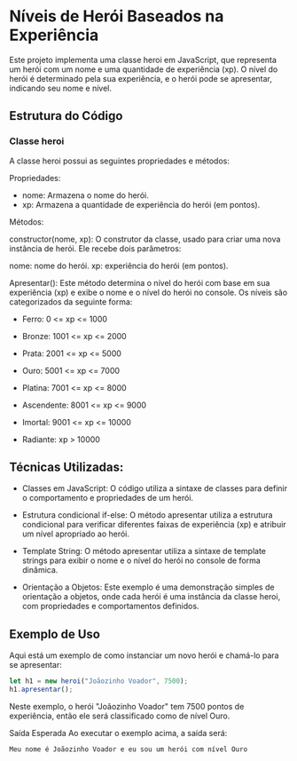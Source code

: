 # Níveis de Herói Baseados na Experiência 
Este projeto implementa uma classe heroi em JavaScript, que representa um herói com um nome e uma quantidade de experiência (xp). O nível do herói é determinado pela sua experiência, e o herói pode se apresentar, indicando seu nome e nível.

## Estrutura do Código
### Classe heroi
A classe heroi possui as seguintes propriedades e métodos:

Propriedades:

- nome: Armazena o nome do herói.
- xp: Armazena a quantidade de experiência do herói (em pontos).

Métodos:

constructor(nome, xp): O construtor da classe, usado para criar uma nova instância de herói. Ele recebe dois parâmetros:

nome: nome do herói.
xp: experiência do herói (em pontos).

Apresentar(): Este método determina o nível do herói com base em sua experiência (xp) e exibe o nome e o nível do herói no console. Os níveis são categorizados da seguinte forma:

- Ferro: 0 <= xp <= 1000

- Bronze: 1001 <= xp <= 2000

- Prata: 2001 <= xp <= 5000

- Ouro: 5001 <= xp <= 7000

- Platina: 7001 <= xp <= 8000

- Ascendente: 8001 <= xp <= 9000

- Imortal: 9001 <= xp <= 10000

- Radiante: xp > 10000

## Técnicas Utilizadas:

- Classes em JavaScript: O código utiliza a sintaxe de classes para definir o comportamento e propriedades de um herói.

- Estrutura condicional if-else: O método apresentar utiliza a estrutura condicional para verificar diferentes faixas de experiência (xp) e atribuir um nível apropriado ao herói.

- Template String: O método apresentar utiliza a sintaxe de template strings para exibir o nome e o nível do herói no console de forma dinâmica.

- Orientação a Objetos: Este exemplo é uma demonstração simples de orientação a objetos, onde cada herói é uma instância da classe heroi, com propriedades e comportamentos definidos.

## Exemplo de Uso
Aqui está um exemplo de como instanciar um novo herói e chamá-lo para se apresentar:

```javascript
let h1 = new heroi("Joãozinho Voador", 7500);
h1.apresentar();
```

Neste exemplo, o herói "Joãozinho Voador" tem 7500 pontos de experiência, então ele será classificado como de nível Ouro.


Saída Esperada
Ao executar o exemplo acima, a saída será:

```bash
Meu nome é Joãozinho Voador e eu sou um herói com nível Ouro
```